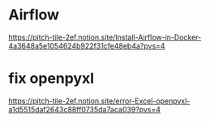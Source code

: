 
#  Airflow

https://pitch-tile-2ef.notion.site/Install-Airflow-in-Docker-4a3648a5e1054624b922f31cfe48eb4a?pvs=4


# fix openpyxl
https://pitch-tile-2ef.notion.site/error-Excel-openpyxl-a1d5515daf2643c88ff0735da7aca039?pvs=4